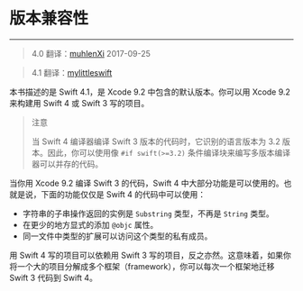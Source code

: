 # 版本兼容性
-----------------

> 4.0
> 翻译：[muhlenXi](https://github.com/muhlenxi)  2017-09-25

> 4.1
> 翻译：[mylittleswift](https://github.com/mylittleswift)

本书描述的是 Swift 4.1，是 Xcode 9.2 中包含的默认版本。你可以用 Xcode 9.2 来构建用 Swift 4 或 Swift 3 写的项目。

> 注意
> 
> 当 Swift 4 编译器编译 Swift 3 版本的代码时，它识别的语言版本为 3.2 版本。因此，你可以使用像 `#if swift(>=3.2)` 条件编译块来编写多版本编译器可以并存的代码。

当你用 Xcode 9.2 编译 Swift 3 的代码，Swift 4 中大部分功能是可以使用的。也就是说，下面的功能仅仅是 Swift 4 的代码中可以使用：

* 字符串的子串操作返回的实例是 `Substring` 类型，不再是 `String` 类型。
* 在更少的地方显式的添加 `@objc` 属性。
* 同一文件中类型的扩展可以访问这个类型的私有成员。

用 Swift 4 写的项目可以依赖用 Swift 3 写的项目，反之亦然。这意味着，如果你将一个大的项目分解成多个框架（framework），你可以每次一个框架地迁移 Swift 3 代码到 Swift 4。
